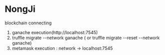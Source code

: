 # NongJi
blockchain connecting
1. ganache execution(http://localhost:7545)
2. truffle migrate --network ganache ( or truffle migrate --reset --network ganache)
3. metamask execution : network -> localhost:7545
